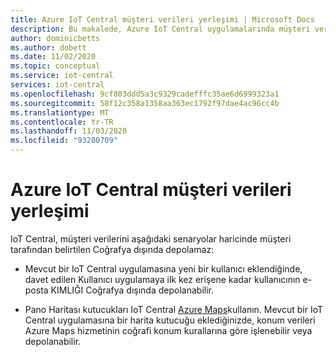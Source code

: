 ```yaml
---
title: Azure IoT Central müşteri verileri yerleşimi | Microsoft Docs
description: Bu makalede, Azure IoT Central uygulamalarında müşteri verileri yerleşimi açıklanmaktadır.
author: dominicbetts
ms.author: dobett
ms.date: 11/02/2020
ms.topic: conceptual
ms.service: iot-central
services: iot-central
ms.openlocfilehash: 9cf803ddd5a3c9329cadefffc35ae6d6999323a1
ms.sourcegitcommit: 58f12c358a1358aa363ec1792f97dae4ac96cc4b
ms.translationtype: MT
ms.contentlocale: tr-TR
ms.lasthandoff: 11/03/2020
ms.locfileid: "93280709"
---
```

# <a name="azure-iot-central-customer-data-residency"></a>Azure IoT Central müşteri verileri yerleşimi

IoT Central, müşteri verilerini aşağıdaki senaryolar haricinde müşteri tarafından belirtilen Coğrafya dışında depolamaz:

- Mevcut bir IoT Central uygulamasına yeni bir kullanıcı eklendiğinde, davet edilen Kullanıcı uygulamaya ilk kez erişene kadar kullanıcının e-posta KIMLIĞI Coğrafya dışında depolanabilir.

- Pano Haritası kutucukları IoT Central [Azure Maps](../../azure-maps/about-azure-maps.md)kullanın. Mevcut bir IoT Central uygulamasına bir harita kutucuğu eklediğinizde, konum verileri Azure Maps hizmetinin coğrafi konum kurallarına göre işlenebilir veya depolanabilir.
